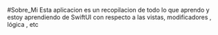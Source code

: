 #Sobre_Mi
Esta aplicacion es un recopilacion de todo lo que aprendo y estoy aprendiendo de SwiftUI 
con respecto a las vistas, modificadores , lógica , etc
